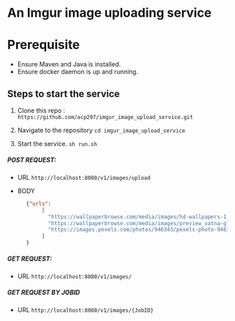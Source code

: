 # An Imgur image uploading service

# Prerequisite
* Ensure Maven and Java is installed.
* Ensure docker daemon is up and running.

## Steps to start the service
1. Clone this repo : 
```https://github.com/acp297/imgur_image_upload_service.git```

2. Navigate to the repository
```cd imgur_image_upload_service```

3. Start the service.
```sh run.sh```


##### POST REQUEST:
* URL  ```http://localhost:8080/v1/images/upload```

* BODY 
```json
      {"urls": 
           [
             "https://wallpaperbrowse.com/media/images/hd-wallpapers-1.jpg",
             "https://wallpaperbrowse.com/media/images/preview_vatna-glacier-icelend.jpg",
             "https://images.pexels.com/photos/946343/pexels-photo-946343.jpeg?auto=compress&cs=tinysrgb&dpr=2&h=650&w=940"
           ]
      }
```

##### GET REQUEST:
* URL ```http://localhost:8080/v1/images/```


##### GET REQUEST BY JOBID
* URL ```http://localhost:8080/v1/images/{JobID}```


